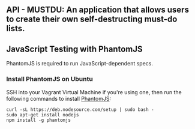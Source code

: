 ## API - MUSTDU: An application that allows users to create their own self-destructing must-do lists.




## JavaScript Testing with PhantomJS

PhantomJS is required to run JavaScript-dependent specs. 

### Install PhantomJS on Ubuntu

SSH into your Vagrant Virtual Machine if you're using one, then run the following commands to install [PhantomJS](http://phantomjs.org/):

```
curl -sL https://deb.nodesource.com/setup | sudo bash -
sudo apt-get install nodejs
npm install -g phantomjs
```

